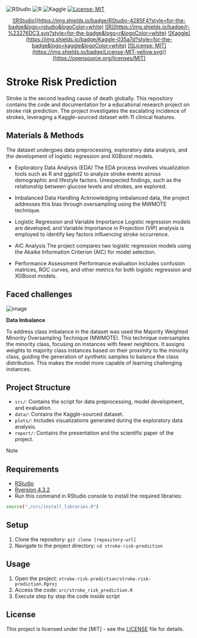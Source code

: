 ![RStudio](https://img.shields.io/badge/RStudio-4285F4?style=for-the-badge&logo=rstudio&logoColor=white)   ![R](https://img.shields.io/badge/r-%23276DC3.svg?style=for-the-badge&logo=r&logoColor=white)   ![Kaggle](https://img.shields.io/badge/Kaggle-035a7d?style=for-the-badge&logo=kaggle&logoColor=white)   [![License: MIT](https://img.shields.io/badge/License-MIT-yellow.svg)](https://opensource.org/licenses/MIT)
<div align="center">
  <a href="">![RStudio](https://img.shields.io/badge/RStudio-4285F4?style=for-the-badge&logo=rstudio&logoColor=white)</a>
  <a href="">![R](https://img.shields.io/badge/r-%23276DC3.svg?style=for-the-badge&logo=r&logoColor=white)</a>
  <a href="">![Kaggle](https://img.shields.io/badge/Kaggle-035a7d?style=for-the-badge&logo=kaggle&logoColor=white)</a>
  <a href="">[![License: MIT](https://img.shields.io/badge/License-MIT-yellow.svg)](https://opensource.org/licenses/MIT)</a>
</div>

# Stroke Risk Prediction

Stroke is the second leading cause of death globally. This repository contains the code and documentation for a educational research project on stroke risk prediction. The project investigates the escalating incidence of strokes, leveraging a Kaggle-sourced dataset with 11 clinical features.

## Materials & Methods
The dataset undergoes data preprocessing, exploratory data analysis, and the development of logistic regression and XGBoost models.

- Exploratory Data Analysis (EDA)
  The EDA process involves visualization tools such as R and ggplot2 to analyze stroke events across demographic and lifestyle factors. Unexpected findings, such as the relationship between glucose levels and strokes, are explored.

- Imbalanced Data Handling
  Acknowledging imbalanced data, the project addresses this bias through oversampling using the MWMOTE technique.

- Logistic Regression and Variable Importance
  Logistic regression models are developed, and Variable Importance in Projection (VIP) analysis is employed to identify key factors influencing stroke occurrence.

- AIC Analysis
  The project compares two logistic regression models using the Akaike Information Criterion (AIC) for model selection.

- Performance Assessment
  Performance evaluation includes confusion matrices, ROC curves, and other metrics for both logistic regression and XGBoost models.

## Faced challenges
![image](https://github.com/Kaito999/stroke-risk-prediction/assets/90338276/1b273b77-bcde-435f-9311-23574ed84288)

**Data Imbalance**

To address class imbalance in the dataset was used the Majority Weighted Minority Oversampling Technique (MWMOTE). This technique oversamples the minority class, 
focusing on instances with fewer neighbors. It assigns weights to majority class instances based on their proximity to the minority class, guiding the generation 
of synthetic samples to balance the class distribution. This makes the model more capable of learning challenging instances.


## Project Structure
- `src/`: Contains the script for data preprocessing, model development, and evaluation.
- `data/`: Contains the Kaggle-sourced dataset.
- `plots/`: Includes visualizations generated during the exploratory data analysis.
- `report/`: Contains the presentation and the scientific paper of the project.


> [!NOTE]
> ## Requirements
- [RStudio](https://posit.co/download/rstudio-desktop/)
- [Rversion 4.3.2](https://cran.r-project.org/bin/windows/base/)
- Run this command in RStudio console to install the required libraries:
```bash
source("./src/install_libraries.R")
```

## Setup
1. Clone the repository: `git clone [repository-url]`
2. Navigate to the project directory: `cd stroke-risk-prediction`

## Usage
1. Open the project: `stroke-risk-prediction/stroke-risk-prediction.Rproj`
2. Access the code: `src/stroke_risk_prediction.R`
3. Execute step by step the code inside script

## License
This project is licensed under the [MIT] - see the [LICENSE](LICENSE) file for details.
